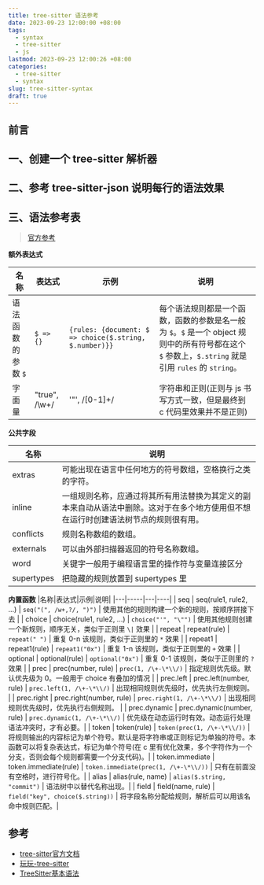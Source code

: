 ```yaml
---
title: tree-sitter 语法参考
date: 2023-09-23 12:00:00 +08:00
tags:
  - syntax
  - tree-sitter
  - js
lastmod: 2023-09-23 12:00:26 +08:00
categories:
  - tree-sitter
  - syntax
slug: tree-sitter-syntax
draft: true
---
```


## 前言

## 一、创建一个 tree-sitter 解析器

## 二、参考 tree-sitter-json 说明每行的语法效果

## 三、语法参考表

> [官方参考](http://tree-sitter.github.io/tree-sitter/creating-parsers#the-grammar-dsl)

**额外表达式**

|名称|表达式|示例|说明|
|----|----|---|----|
| 语法函数的参数 `$` | `$ => {}` | `{rules: {document: $ => choice($.string, $.number)}}` | 每个语法规则都是一个函数，函数的参数是名一般为 `$`。`$` 是一个  object 规则中的所有符号都在这个 `$` 参数上，`$.string` 就是引用 `rules` 的 `string`。|
| 字面量 | "true", /\w+/ | '"', /\[0-1\]+/ | 字符串和正则(正则与 js 书写方式一致，但是最终到 c 代码里效果并不是正则)|

**公共字段**

|名称|说明|
|---|----|
| extras | 可能出现在语言中任何地方的符号数组，空格换行之类的字符。|
| inline | 一组规则名称，应通过将其所有用法替换为其定义的副本来自动从语法中删除。这对于在多个地方使用但不想在运行时创建语法树节点的规则很有用。|
| conflicts | 规则名称数组的数组。|
| externals | 可以由外部扫描器返回的符号名称数组。|
| word | 关键字一般用于编程语言里的操作符与变量连接区分 |
| supertypes | 把隐藏的规则放置到 supertypes 里 |

**内置函数**
|名称|表达式|示例|说明|
|---|-----|---|----|
| seq | seq(rule1, rule2, ...) | `seq("(", /w+,?/, ")")` | 使用其他的规则构建一个新的规则，按顺序拼接下去 |
| choice | choice(rule1, rule2, ...) | `choice("'", "\"")` | 使用其他规则创建一个新规则，顺序无关，类似于正则里 `\|` 效果 |
| repeat | repeat(rule) | `repeat(" ")` | 重复 0-n 该规则，类似于正则里的 `*` 效果 |
| repeat1 | repeat1(rule) | `repeat1("0x")` | 重复 1-n 该规则，类似于正则里的 `+` 效果 |
| optional | optional(rule) | `optional("0x")` | 重复 0-1 该规则，类似于正则里的 `?` 效果 |
| prec | prec(number, rule) | `prec(1, /\+-\*\\/)` | 指定规则优先级。默认优先级为 0。一般用于 choice 有叠加的情况 |
| prec.left | prec.left(number, rule) | `prec.left(1, /\+-\*\\/)` | 出现相同规则优先级时，优先执行左侧规则。 |
| prec.right | prec.right(number, rule) | `prec.right(1, /\+-\*\\/)` | 出现相同规则优先级时，优先执行右侧规则。 |
| prec.dynamic | prec.dynamic(number, rule) | `prec.dynamic(1, /\+-\*\\/)` | 优先级在动态运行时有效。动态运行处理语法冲突时，才有必要。|
| token | token(rule) | `token(prec(1, /\+-\*\\/))` | 将规则输出的内容标记为单个符号。默认是将字符串或正则标记为单独的符号。本函数可以将复杂表达式，标记为单个符号(在 c 里有优化效果，多个字符作为一个分支，否则会每个规则都需要一个分支代码)。|
| token.immediate | token.immediate(rule) | `token.immediate(prec(1, /\+-\*\\/))` | 只有在前面没有空格时，进行符号化。|
| alias | alias(rule, name) | `alias($.string, "commit")` | 语法树中以替代名称出现。|
| field | field(name, rule) | `field("key", choice($.string))` | 将字段名称分配给规则，解析后可以用该名命中规则匹配。|


## 参考
- [tree-sitter官方文档](ttps://tree-sitter.github.io)
- [玩玩-tree-sitter](https://nnnewb.github.io/blog/p/%E7%8E%A9%E7%8E%A9-tree-sitter/)
- [TreeSitter基本语法](https://kaisawind.gitee.io/2022/07/08/2022-07-08-tree-sitter/)
